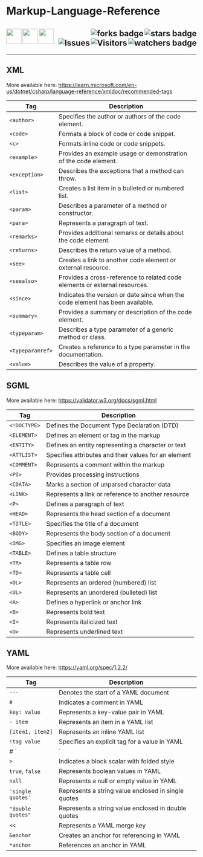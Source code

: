 # Markup-Language-Reference

<!-- Header Start -->
  <a href = "https://learn.microsoft.com/en-us/dotnet/csharp/language-reference/xmldoc/recommended-tags"> <img align="left" height="40" img width="40" src="https://cdn.simpleicons.org/xaml"> </a>
  <a href = "https://validator.w3.org/docs/sgml.html"> <img align="left" height="40" img width="40" src="https://cdn.simpleicons.org/symphony"> </a>
  <a href = "https://yaml.org/spec/1.2.2/"> <img align="left" height="40" img width="40" src="https://cdn.simpleicons.org/yaml"> </a>
  <img align="right" alt="stars badge"  src="https://img.shields.io/github/stars/jdsherbert/Markup-Language-Reference"/>
  <img align="right" alt="forks badge"  src="https://img.shields.io/github/forks/jdsherbert/Markup-Language-Reference?label=Fork"/>
  <img align="right" alt="watchers badge"  src="https://img.shields.io/github/watchers/jdsherbert/Markup-Language-Reference"/>
  <img align="right" alt="Visitors"     src="https://visitor-badge.glitch.me/badge?page_id=github.com/jdsherbert/Markup-Language-Reference"/>
  <img align="right" alt="Issues"       src="https://img.shields.io/github/issues/jdsherbert/Markup-Language-Reference"/>
  <br></br>
  -----------------------------------------------------------------------
  

  
  
  -----------------------------------------------------------------------

## XML 

More available here: 
https://learn.microsoft.com/en-us/dotnet/csharp/language-reference/xmldoc/recommended-tags


| Tag             | Description                                                                  |
|-----------------|------------------------------------------------------------------------------|
| `<author>`      | Specifies the author or authors of the code element.                         |
| `<code>`        | Formats a block of code or code snippet.                                     |
| `<c>`           | Formats inline code or code snippets.                                        |
| `<example>`     | Provides an example usage or demonstration of the code element.              |
| `<exception>`   | Describes the exceptions that a method can throw.                            |
| `<list>`        | Creates a list item in a bulleted or numbered list.                          |
| `<param>`       | Describes a parameter of a method or constructor.                            |
| `<para>`        | Represents a paragraph of text.                                              |
| `<remarks>`     | Provides additional remarks or details about the code element.               |
| `<returns>`     | Describes the return value of a method.                                      |
| `<see>`         | Creates a link to another code element or external resource.                 |
| `<seealso>`     | Provides a cross-reference to related code elements or external resources.   |
| `<since>`       | Indicates the version or date since when the code element has been available.|
| `<summary>`     | Provides a summary or description of the code element.                       |
| `<typeparam>`   | Describes a type parameter of a generic method or class.                     |
| `<typeparamref>`| Creates a reference to a type parameter in the documentation.                |
| `<value>`       | Describes the value of a property.                                           |

## SGML

More available here: 
https://validator.w3.org/docs/sgml.html

| Tag        | Description                                   |
|------------|-----------------------------------------------|
| `<!DOCTYPE>` | Defines the Document Type Declaration (DTD)    |
| `<ELEMENT>` | Defines an element or tag in the markup        |
| `<ENTITY>`  | Defines an entity representing a character or text |
| `<ATTLIST>` | Specifies attributes and their values for an element |
| `<COMMENT>` | Represents a comment within the markup         |
| `<PI>`     | Provides processing instructions               |
| `<CDATA>`  | Marks a section of unparsed character data      |
| `<LINK>`   | Represents a link or reference to another resource |
| `<P>`      | Defines a paragraph of text                    |
| `<HEAD>`   | Represents the head section of a document      |
| `<TITLE>`  | Specifies the title of a document              |
| `<BODY>`   | Represents the body section of a document      |
| `<IMG>`    | Specifies an image element                     |
| `<TABLE>`  | Defines a table structure                      |
| `<TR>`     | Represents a table row                         |
| `<TD>`     | Represents a table cell                        |
| `<OL>`     | Represents an ordered (numbered) list          |
| `<UL>`     | Represents an unordered (bulleted) list        |
| `<A>`      | Defines a hyperlink or anchor link             |
| `<B>`      | Represents bold text                           |
| `<I>`      | Represents italicized text                     |
| `<U>`      | Represents underlined text                     |

## YAML

More available here:
https://yaml.org/spec/1.2.2/

| Tag                | Description                                              |
|--------------------|----------------------------------------------------------|
| `---`              | Denotes the start of a YAML document                     |
| `#`                | Indicates a comment in YAML                              |
| `key: value`       | Represents a key-value pair in YAML                      |
| `- item`           | Represents an item in a YAML list                        |
| `[item1, item2]`   | Represents an inline YAML list                           |
| `!tag value`       | Specifies an explicit tag for a value in YAML            |
| # `|`              | Indicates a block scalar with literal style              |
| `>`                | Indicates a block scalar with folded style               |
| `true`, `false`    | Represents boolean values in YAML                        |
| `null`             | Represents a null or empty value in YAML                 |
| `'single quotes'`  | Represents a string value enclosed in single quotes      |
| `"double quotes"`  | Represents a string value enclosed in double quotes      |
| `<<`               | Represents a YAML merge key                              |
| `&anchor`          | Creates an anchor for referencing in YAML                |
| `*anchor`          | References an anchor in YAML          
